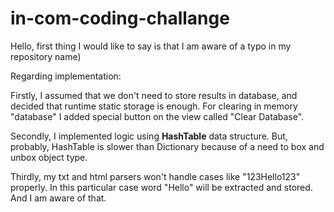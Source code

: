 # in-com-coding-challange

Hello, first thing I would like to say is that I am aware of a typo
in my repository name)
	
Regarding implementation:

Firstly, I assumed that we don't need to store results in database, 
and decided that runtime static storage is enough. For clearing in memory 
"database" I added special button on the view called "Clear Database".

Secondly, I implemented logic using **HashTable** data structure. 
But, probably, HashTable is slower than Dictionary because of a need to 
box and unbox object type.
	
Thirdly, my txt and html parsers won't handle cases like "123Hello123" 
properly. In this particular case word "Hello" will be extracted and stored. 
And I am aware of that.
